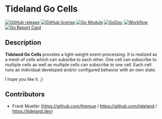 # Tideland Go Cells

[![GitHub release](https://img.shields.io/github/release/tideland/go-cells.svg)](https://github.com/tideland/go-cells)
[![GitHub license](https://img.shields.io/badge/license-New%20BSD-blue.svg)](https://raw.githubusercontent.com/tideland/go-cells/master/LICENSE)
[![Go Module](https://img.shields.io/github/go-mod/go-version/tideland/go-cells)](https://github.com/tideland/go-cells/blob/master/go.mod)
[![GoDoc](https://godoc.org/tideland.dev/go/together?status.svg)](https://pkg.go.dev/mod/tideland.dev/go/together?tab=packages)
[![Workflow](https://img.shields.io/github/workflow/status/tideland/go-cells/build)](https://github.com/tideland/go-cells/actions/)
[![Go Report Card](https://goreportcard.com/badge/github.com/tideland/go-cells)](https://goreportcard.com/report/tideland.dev/go/together)

## Description

**Tideland Go Cells** provides a light-weight event-processing. It is realized
as a mesh of cells which can subsribe to each other. One cell can subscribe to
multiple cells as well as multiple cells can subscribe to one cell. Each cell
runs an individual developed and/or configured behavior with an own state.

I hope you like it. ;)

## Contributors

- Frank Mueller (https://github.com/themue / https://github.com/tideland / https://tideland.dev)

